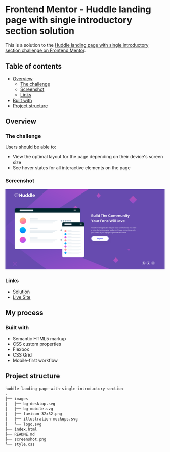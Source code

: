 # Frontend Mentor - Huddle landing page with single introductory section solution

This is a solution to the [Huddle landing page with single introductory section challenge on Frontend Mentor](https://www.frontendmentor.io/challenges/huddle-landing-page-with-a-single-introductory-section-B_2Wvxgi0).

## Table of contents

- [Overview](#overview)
  - [The challenge](#the-challenge)
  - [Screenshot](#screenshot)
  - [Links](#links)
- [Built with](#built-with)
- [Project structure](#project-structure)

## Overview

### The challenge

Users should be able to:

- View the optimal layout for the page depending on their device's screen size
- See hover states for all interactive elements on the page

### Screenshot

![](./screenshot.png)

### Links

- [Solution](https://nerdy-guy.github.io/huddle-landing-page-with-single-introductory-section/)
- [Live Site](https://github.com/nerdy-guy/huddle-landing-page-with-single-introductory-section)

## My process

### Built with

- Semantic HTML5 markup
- CSS custom properties
- Flexbox
- CSS Grid
- Mobile-first workflow

## Project structure

```
huddle-landing-page-with-single-introductory-section
.
├── images
│   ├── bg-desktop.svg
│   ├── bg-mobile.svg
│   ├── favicon-32x32.png
│   ├── illustration-mockups.svg
│   └── logo.svg
├── index.html
├── README.md
├── screenshot.png
└── style.css
```
